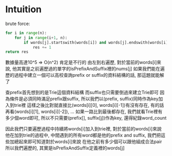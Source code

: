 # Intuition

brute force:
    
```py
for i in range(n):
    for j in range(i+1, n):
        if words[j].startswith(words[i]) and words[j].endswith(words[i]):
            res += 1
return res
```

數據量高達10^5 => O(n^2) 肯定是不行的
由左到右遍歷, 對於當前的words[i]來說, 他其實是之前遍歷過的單字的isPrefixAndSuffix裡的nums[j]
如果我們能在遍歷的過程中建立一個可以高校查詢prefix or suffix的資料結構的話, 那這題就能解了

查prefix首先想到的是Trie這個資料結構
而suffix也只需要倒過來建立Trie即可
因為條件是必須同時滿足prefix跟suffix, 所以我們以(prefix, suffix)同時作為key加入到trie裡
這樣之後比對就直接比(words[i][0], words[i][-1])有沒有存在, 有的話再看(words[i][1], words[i][-2]), ...
如果一路比到最後都存在, 我們就看Trie裡有多少個word即可, 所以不只需要(prefix[], suffix[j])作為key, 還得紀錄word_count

因此我們只要遍歷過程中持續將words[i]加入到trie裡, 對於當前的words[i]來說
他在加到trie的過程中, 中間遇到的所有word都是他的prefix and suffix, 我們把這些加總起來即可知道對於words[i]來說
在他之前有多少個可以跟他組成合法pair
所以我們遍歷的, 其實是isPrefixAndSuffix定義裡的words[j]
